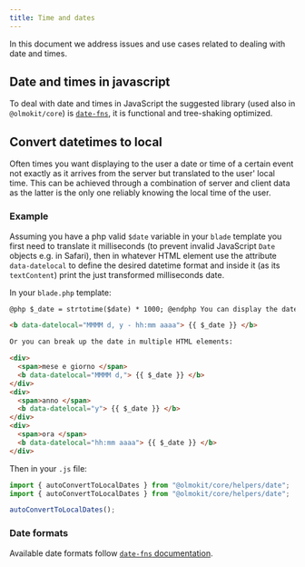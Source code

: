 ```yaml
---
title: Time and dates
---
```


In this document we address issues and use cases related to dealing with date and times.

## Date and times in javascript

To deal with date and times in JavaScript the suggested library (used also in `@olmokit/core`) is [`date-fns`](https://date-fns.org), it is functional and tree-shaking optimized.

## Convert datetimes to local

Often times you want displaying to the user a date or time of a certain event not exactly as it arrives from the server but translated to the user' local time. This can be achieved through a combination of server and client data as the latter is the only one reliably knowing the local time of the user.

### Example

Assuming you have a php valid `$date` variable in your `blade` template you first need to translate it milliseconds (to prevent invalid JavaScript `Date` objects e.g. in Safari), then in whatever HTML element use the attribute `data-datelocal` to define the desired datetime format and inside it (as its `textContent`) print the just transformed milliseconds date.

In your `blade.php` template:

```html
@php $_date = strtotime($date) * 1000; @endphp You can display the date in one element:

<b data-datelocal="MMMM d, y - hh:mm aaaa"> {{ $_date }} </b>

Or you can break up the date in multiple HTML elements:

<div>
  <span>mese e giorno </span>
  <b data-datelocal="MMMM d,"> {{ $_date }} </b>
</div>
<div>
  <span>anno </span>
  <b data-datelocal="y"> {{ $_date }} </b>
</div>
<div>
  <span>ora </span>
  <b data-datelocal="hh:mm aaaa"> {{ $_date }} </b>
</div>
```

Then in your `.js` file:

```js
import { autoConvertToLocalDates } from "@olmokit/core/helpers/date";
import { autoConvertToLocalDates } from "@olmokit/core/helpers/date";

autoConvertToLocalDates();
```

### Date formats

Available date formats follow [`date-fns` documentation](https://date-fns.org/docs/format).
